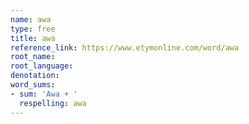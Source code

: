 ```yaml
---
name: awa
type: free
title: awa
reference_link: https://www.etymonline.com/word/awa
root_name: 
root_language: 
denotation: 
word_sums:
- sum: 'Awa + '
  respelling: awa
---
```

